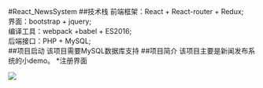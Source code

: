 #React_NewsSystem
##技术栈
		前端框架：React + React-router + Redux;<br>
		界面：bootstrap + jquery;<br>
		编译工具：webpack +babel + ES2016;<br>
		后端接口：PHP + MySQL;<br>
##项目启动
	该项目需要MySQL数据库支持
##项目简介
	该项目主要是新闻发布系统的小demo。
*注册界面

![](https://github.com/josietan/uploads/raw/master/demo/register.png)  
